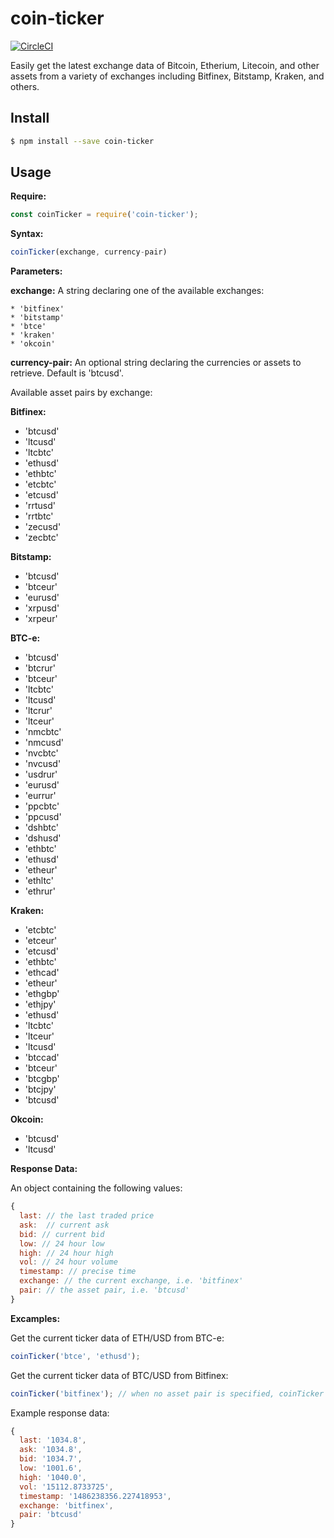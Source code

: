 # coin-ticker

[![CircleCI](https://circleci.com/gh/donbobvanbirt/coin-ticker.svg?style=svg)](https://circleci.com/gh/donbobvanbirt/coin-ticker)

Easily get the latest exchange data of Bitcoin, Etherium, Litecoin, and other assets from a variety of exchanges including Bitfinex, Bitstamp, Kraken, and others.

## Install

```bash
$ npm install --save coin-ticker
```

## Usage
**Require:**
```js
const coinTicker = require('coin-ticker');

```

**Syntax:**
```js
coinTicker(exchange, currency-pair)
```

**Parameters:**

**exchange:**
A string declaring one of the available exchanges:

    * 'bitfinex'
    * 'bitstamp'
    * 'btce'
    * 'kraken'
    * 'okcoin'

**currency-pair:**
An optional string declaring the currencies or assets to retrieve. Default is 'btcusd'.

Available asset pairs by exchange:

**Bitfinex:**

  * 'btcusd'
  * 'ltcusd'
  * 'ltcbtc'
  * 'ethusd'
  * 'ethbtc'
  * 'etcbtc'
  * 'etcusd'
  * 'rrtusd'
  * 'rrtbtc'
  * 'zecusd'
  * 'zecbtc'

**Bitstamp:**

  * 'btcusd'
  * 'btceur'
  * 'eurusd'
  * 'xrpusd'
  * 'xrpeur'

**BTC-e:**

  * 'btcusd'
  * 'btcrur'
  * 'btceur'
  * 'ltcbtc'
  * 'ltcusd'
  * 'ltcrur'
  * 'ltceur'
  * 'nmcbtc'
  * 'nmcusd'
  * 'nvcbtc'
  * 'nvcusd'
  * 'usdrur'
  * 'eurusd'
  * 'eurrur'
  * 'ppcbtc'
  * 'ppcusd'
  * 'dshbtc'
  * 'dshusd'
  * 'ethbtc'
  * 'ethusd'
  * 'etheur'
  * 'ethltc'
  * 'ethrur'

**Kraken:**

  * 'etcbtc'
  * 'etceur'
  * 'etcusd'
  * 'ethbtc'
  * 'ethcad'
  * 'etheur'
  * 'ethgbp'
  * 'ethjpy'
  * 'ethusd'
  * 'ltcbtc'
  * 'ltceur'
  * 'ltcusd'
  * 'btccad'
  * 'btceur'
  * 'btcgbp'
  * 'btcjpy'
  * 'btcusd'

**Okcoin:**

  * 'btcusd'
  * 'ltcusd'


**Response Data:**

  An object containing the following values:

```js
{
  last: // the last traded price
  ask:  // current ask
  bid: // current bid
  low: // 24 hour low
  high: // 24 hour high
  vol: // 24 hour volume
  timestamp: // precise time
  exchange: // the current exchange, i.e. 'bitfinex'
  pair: // the asset pair, i.e. 'btcusd'
}
```

**Excamples:**

Get the current ticker data of ETH/USD from BTC-e:
```js
coinTicker('btce', 'ethusd');
```

Get the current ticker data of BTC/USD from Bitfinex:
```js
coinTicker('bitfinex'); // when no asset pair is specified, coinTicker will default to 'btcusd'
```

Example response data:
```js
{
  last: '1034.8',
  ask: '1034.8',
  bid: '1034.7',
  low: '1001.6',
  high: '1040.0',
  vol: '15112.8733725',
  timestamp: '1486238356.227418953',
  exchange: 'bitfinex',
  pair: 'btcusd'
}
```
